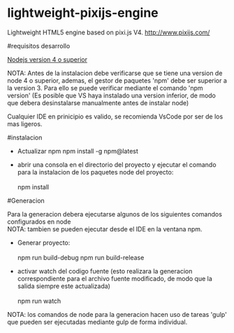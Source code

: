 # lightweight-pixijs-engine
Lightweight HTML5 engine based on pixi.js V4.  http://www.pixijs.com/


#requisitos desarrollo

[Nodejs version 4 o superior](https://nodejs.org/en/)

NOTA: Antes de la instalacion debe verificarse que se tiene una version de node 4 o superior,
ademas, el gestor de paquetes 'npm' debe ser superior a la version 3.
Para ello se puede verificar mediante el comando 'npm version'
(Es posible que VS haya instalado una version inferior, de modo que debera desinstalarse manualmente antes de instalar node)


Cualquier IDE en prinicipio es valido, se recomienda VsCode por ser de los mas ligeros.

#instalacion

- Actualizar npm
npm install -g npm@latest 

- abrir una consola en el directorio del proyecto y ejecutar el comando para la instalacion de los paquetes node del proyecto:<br /><br />
 npm install
 

#Generacion

Para la generacion debera ejecutarse algunos de los siguientes comandos configurados en node<br /> 
NOTA: tambien se pueden ejecutar desde el IDE en la ventana npm.



 - Generar proyecto:<br /><br />
  npm run build-debug
  npm run build-release
  
 - activar watch del codigo fuente (esto realizara la generacion correspondiente para el archivo fuente modificado, 
 de modo que la salida siempre este actualizada)<br /><br />
 npm run watch
 
 
NOTA: los comandos de node para la generacion hacen uso de tareas 'gulp' que pueden ser ejecutadas mediante gulp de forma individual.






